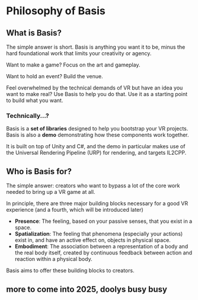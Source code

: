 # Philosophy of Basis

## What is Basis?

The simple answer is short. Basis is anything you want it to be, minus the hard foundational work that limits your creativity or agency.

Want to make a game? Focus on the art and gameplay.

Want to hold an event? Build the venue.

Feel overwhelmed by the technical demands of VR but have an idea you want to make real? Use Basis to help you do that. Use it as a starting point to build what you want.

### Technically...?

Basis is a **set of libraries** designed to help you bootstrap your VR projects. Basis is also a **demo** demonstrating how these components work together.

It is built on top of Unity and C#, and the demo in particular makes use of the Universal Rendering Pipeline (URP) for rendering, and targets IL2CPP.

## Who is Basis for?

The simple answer: creators who want to bypass a lot of the core work needed to bring up a VR game at all.

In principle, there are three major building blocks necessary for a good VR experience (and a fourth, which will be introduced later)

- **Presence**: The feeling, based on your passive senses, that you exist in a space.  
- **Spatialization**: The feeling that phenomena (especially your actions) exist in, and have an active effect on, objects in physical space.  
- **Embodiment**: The association between a representation of a body and the real body itself, created by continuous feedback between action and reaction within a physical body.  

Basis aims to offer these building blocks to creators.

## more to come into 2025, doolys busy busy


